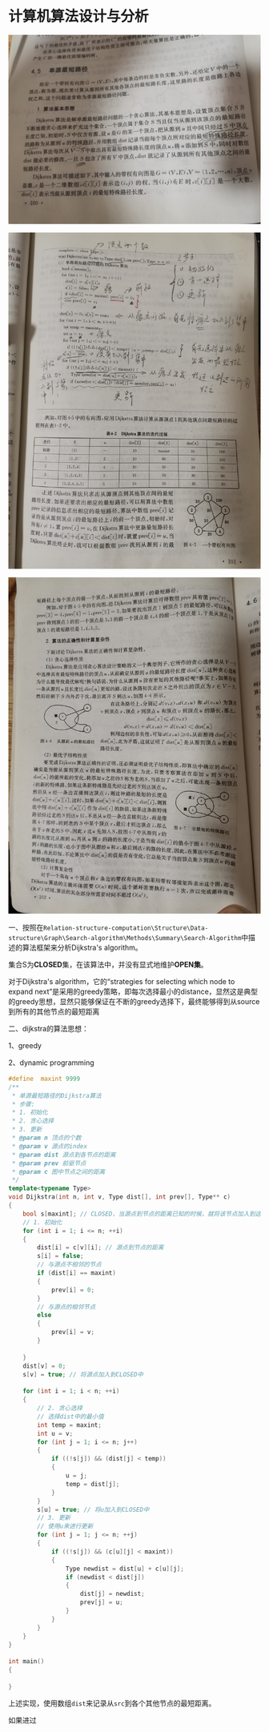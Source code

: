 # 计算机算法设计与分析




![](./img-1.jpg)

![](./img-2.jpg)

![](./img-3.jpg)

一、按照在`Relation-structure-computation\Structure\Data-structure\Graph\Search-algorithm\Methods\Summary\Search-Algorithm`中描述的算法框架来分析Dijkstra's algorithm。

集合S为**CLOSED**集，在该算法中，并没有显式地维护**OPEN集**。

对于Dijkstra's algorithm，它的“strategies for selecting which node to expand next”是采用的greedy策略，即每次选择最小的distance，显然这是典型的greedy思想，显然只能够保证在不断的greedy选择下，最终能够得到从source到所有的其他节点的最短距离

二、dijkstra的算法思想：

1、greedy

2、dynamic programming



```c++
#define  maxint 9999
/**
 * 单源最短路径的Dijkstra算法
 * 步骤:
 * 1. 初始化
 * 2. 贪心选择
 * 3. 更新
 * @param n 顶点的个数
 * @param v 源点的index
 * @param dist 源点到各节点的距离
 * @param prev 前驱节点
 * @param c 图中节点之间的距离
 */
template<typename Type>
void Dijkstra(int n, int v, Type dist[], int prev[], Type** c)
{
	bool s[maxint]; // CLOSED，当源点到节点的距离已知的时候，就将该节点加入到这个集合中
	// 1. 初始化
	for (int i = 1; i <= n; ++i)
	{
		dist[i] = c[v][i]; // 源点到节点的距离
		s[i] = false;
		// 与源点不相邻的节点
		if (dist[i] == maxint)
		{
			prev[i] = 0;
		}
		// 与源点的相邻节点
		else
		{
			prev[i] = v;
		}

	}
	dist[v] = 0;
	s[v] = true; // 将源点加入到CLOSED中

	for (int i = 1; i < n; ++i)
	{
		// 2. 贪心选择
		// 选择dist中的最小值
		int temp = maxint;
		int u = v;
		for (int j = 1; i <= n; j++)
		{
			if ((!s[j]) && (dist[j] < temp))
			{
				u = j;
				temp = dist[j];
			}
		}
		s[u] = true; // 将u加入到CLOSED中
		// 3. 更新
		// 使用u来进行更新
		for (int j = 1; j <= n; ++j)
		{
			if ((!s[j]) && (c[u][j] < maxint))
			{
				Type newdist = dist[u] + c[u][j];
				if (newdist < dist[j])
				{
					dist[j] = newdist;
					prev[j] = u;
				}
			}
		}
	}
}

int main()
{

}

```

上述实现，使用数组`dist`来记录从`src`到各个其他节点的最短距离。

如果进过